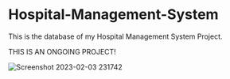 # Hospital-Management-System
This is the database of my Hospital Management System Project.

THIS IS AN ONGOING PROJECT!

![Screenshot 2023-02-03 231742](https://user-images.githubusercontent.com/102765970/216702872-729de152-6f7b-44e5-a252-78783c44e117.png)
